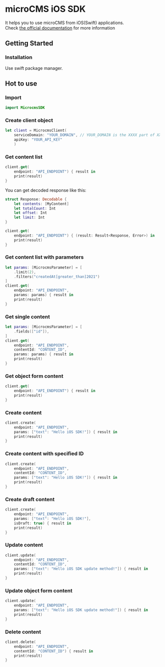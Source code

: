 # microCMS iOS SDK

It helps you to use microCMS from iOS(Swift) applications.  
Check [the official documentation](https://document.microcms.io/tutorial/ios/ios-top) for more information

## Getting Started

### Installation

Use swift package manager.


## Hot to use

### Import

```swift
import MicrocmsSDK
```

### Create client object

```swift
let client = MicrocmsClient(
    serviceDomain: "YOUR_DOMAIN", // YOUR_DOMAIN is the XXXX part of XXXX.microcms.io
    apiKey: "YOUR_API_KEY"
    )
```

### Get content list

```swift
client.get(
    endpoint: "API_ENDPOINT") { result in
    print(result)
}
```

You can get decoded response like this:

```swift
struct Response: Decodable {
    let contents: [MyContent]
    let totalCount: Int
    let offset: Int
    let limit: Int
}

client.get(
    endpoint: "API_ENDPOINT") { (result: Result<Response, Error>) in
    print(result)
}
```

### Get content list with parameters

```swift
let params: [MicrocmsParameter] = [
    .limit(2),
    .filters("createdAt[greater_than]2021")
]
client.get(
    endpoint: "API_ENDPOINT",
    params: params) { result in
    print(result)
}
```

### Get single content

```swift
let params: [MicrocmsParameter] = [
    .fields(["id"]),
]
client.get(
    endpoint: "API_ENDPOINT",
    contentId: "CONTENT_ID",
    params: params) { result in
    print(result)
}
```

### Get object form content

```swift
client.get(
    endpoint: "API_ENDPOINT") { result in
    print(result)
}
```

### Create content

```swift
client.create(
    endpoint: "API_ENDPOINT",
    params: ["text": "Hello iOS SDK!"]) { result in
    print(result)
}
```

### Create content with specified ID

```swift
client.create(
    endpoint: "API_ENDPOINT",
    contentId: "CONTENT_ID",
    params: ["text": "Hello iOS SDK!"]) { result in
    print(result)
}
```

### Create draft content

```swift
client.create(
    endpoint: "API_ENDPOINT",
    params: ["text": "Hello iOS SDK!"],
    isDraft: true) { result in
    print(result)
}
```

### Update content

```swift
client.update(
    endpoint: "API_ENDPOINT",
    contentId: "CONTENT_ID",
    params: ["text": "Hello iOS SDK update method!"]) { result in
    print(result)
}
``` 

### Update object form content

```swift
client.update(
    endpoint: "API_ENDPOINT",
    params: ["text": "Hello iOS SDK update method!"]) { result in
    print(result)
}
```

### Delete content

```swift
client.delete(
    endpoint: "API_ENDPOINT",
    contentId: "CONTENT_ID") { result in
    print(result)
}
```
